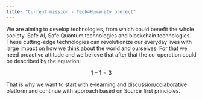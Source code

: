 ```yaml
---
title: "Current mission - Tech4Humanity project"
---
```

We are aiming to develop technologies, from which could benefit the whole society. Safe AI, Safe Quantum technologies and blockchain technologies. These cutting-edge technologies can revolutionize our everyday lives with large impact on how we think about the world and ourselves. 
For that we need proactive attitude and we believe that after that the co-operation could be described by the equation:

$$ 1 + 1 = 3$$

That is why we want to start with e-learning and discussion/colaborative platform and continue with approach based on Source first principles.  
